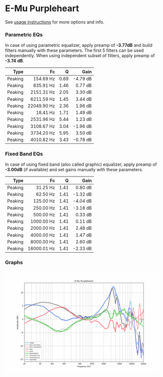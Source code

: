 # E-Mu Purpleheart
See [usage instructions](https://github.com/jaakkopasanen/AutoEq#usage) for more options and info.

### Parametric EQs
In case of using parametric equalizer, apply preamp of **-3.77dB** and build filters manually
with these parameters. The first 5 filters can be used independently.
When using independent subset of filters, apply preamp of **-3.74 dB**.

| Type    | Fc          |    Q | Gain     |
|--------:|------------:|-----:|---------:|
| Peaking | 154.69 Hz   | 0.69 | -4.79 dB |
| Peaking | 835.91 Hz   | 1.46 | 0.77 dB  |
| Peaking | 2151.31 Hz  | 2.05 | 3.30 dB  |
| Peaking | 6211.59 Hz  | 1.45 | 3.44 dB  |
| Peaking | 22049.90 Hz | 2.36 | 1.96 dB  |
| Peaking | 18.41 Hz    | 1.71 | 1.49 dB  |
| Peaking | 2531.96 Hz  | 5.44 | 1.23 dB  |
| Peaking | 3108.67 Hz  | 3.04 | -1.96 dB |
| Peaking | 3734.20 Hz  | 5.95 | 3.50 dB  |
| Peaking | 4010.82 Hz  | 3.43 | -0.78 dB |

### Fixed Band EQs
In case of using fixed band (also called graphic) equalizer, apply preamp of **-3.00dB**
(if available) and set gains manually with these parameters.

| Type    | Fc          |    Q | Gain     |
|--------:|------------:|-----:|---------:|
| Peaking | 31.25 Hz    | 1.41 | 0.80 dB  |
| Peaking | 62.50 Hz    | 1.41 | -1.32 dB |
| Peaking | 125.00 Hz   | 1.41 | -4.04 dB |
| Peaking | 250.00 Hz   | 1.41 | -3.18 dB |
| Peaking | 500.00 Hz   | 1.41 | 0.33 dB  |
| Peaking | 1000.00 Hz  | 1.41 | 0.11 dB  |
| Peaking | 2000.00 Hz  | 1.41 | 2.48 dB  |
| Peaking | 4000.00 Hz  | 1.41 | 1.47 dB  |
| Peaking | 8000.00 Hz  | 1.41 | 2.60 dB  |
| Peaking | 16000.01 Hz | 1.41 | -2.33 dB |

### Graphs
![](./E-Mu%20Purpleheart.png)